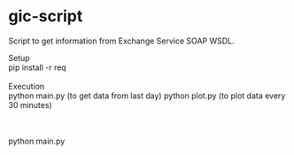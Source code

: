 # gic-script
Script to get information from Exchange Service SOAP WSDL.

Setup
<br />
pip install -r req
<br /><br />
Execution
<br />
python main.py (to get data from last day)
python plot.py (to plot data every 30 minutes)
<br /><br />

<br />
python main.py
